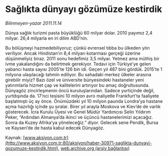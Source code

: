 # Sağlıkta dünyayı gözümüze kestirdik

*Bilinmeyen-yazar 2011.11.14*

<font class="agenda2NewsSpot">
 Dünya sağlık turizmi pasta büyüklüğü 60 milyar dolar. 2010 payımız 2,4 milyar. 26,4 milyarla en iri dilim ABD’nin.
</font>
<font class="newsDetail">
 <p>
 </p>
 <p>
  Bu bölüşmeyi hazmedebiliyoruz; çünkü evrensel tıbba bu ülkeden yön veriliyor. Ancak Hindistan’ın 8,4 milyarı kotarması gerçeği üzerine düşünmeliyiz biraz. 2011 sonu hedefimiz 3,5 milyar. Yetmez ama müthiş bir ivme yakalandığını da belirtmek gerekiyor. Tedavi için Türkiye’ye gelen yabancı hasta sayısı 2005’te 126 bin idi. Geçen yıl 487 bini gördük. 2015’te 1 milyona ulaşılacağı tahmin ediliyor. Bu sahadaki merkez ülkeler arasına girebilir miyiz? Bazı özel ve üniversite bünyesindeki hastaneler yeni yatırımlarla hizmet çap ve kalitelerini artırıyor bu amaç doğrultusunda. Dünyagöz zincirleşmenin öncü kuruluşlarından. Sadece yurtiçinde değil, yurtdışında da. 17’nci tesisini 10 milyon avro maliyetle Frankfurt’ta faaliyete başlatmıştı üç ay önce. Önümüzdeki yıl 10 milyon paunda Londra’ya hastane açma hazırlığı içinde şu sıralar. Birer yıl arayla Moskova ve Kiev’de de varlık gösterecek. İcra Kurulu Üyesi ve Genel Müdür Yardımcısı Selin Yıldırım Peker, “Ardından Almanya’da ikinci ve üçüncü hastanelerimizi açacağız. Sonra da Kuzey Afrika’ya yöneleceğiz.” diyor. Gelecek sene Pendik, Bursa ve Kayseri’de de hasta kabul edecek Dünyagöz.
 </p>
</font>

Kaynak: [www.aksiyon.com.tr](http://www.aksiyon.com.tr:80/aksiyon/haber-30971-saglikta-dunyayi-gozumuze-kestirdik.html), [web.archive.org (arşiv bağlantısı)](http://web.archive.org/web/20111120211938/http://www.aksiyon.com.tr:80/aksiyon/haber-30971-saglikta-dunyayi-gozumuze-kestirdik.html)

